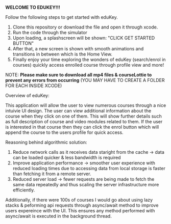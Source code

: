 
 **WELCOME TO EDUKEY!!!**

Follow the following steps to get started with eduKey.

1) Clone this repository or download the file and open it through xcode.
2) Run the code through the simulator
3) Upon loading, a splashscreen will be shown: "CLICK GET STARTED BUTTON"
4) After that, a new screen is shown with smooth animations and transitions in between which is the Home View.
5) Finally enjoy your time exploring the wonders of eduKey (search/enrol in courses) quickly access enrolled course through profile view and more!


NOTE: **Please make sure to download all mp4 files & courseLottie to prevent any errors from occurring**
(YOU MAY HAVE TO CREATE A FOLDER FOR EACH INSIDE XCODE)


Overview of eduKey:

This application will allow the user to view numerous courses through a nice intuivie UI design. The user can view additional information about the
course when they click on one of them. This will show further details such as full description of course and video modules related to them.
If the user is interested in that course then they can click the enrol button which will append the course to the users profile for
quick access.

Reasoning behind algorithmic solution:

1) Reduce network calls as it receives data staright from the cache -> data can be loaded quicker & less bandwidth is required
2) Improve application performance -> smoother user experience with reduced loading times due to accessing data from local storage is faster than
   fetching it from a remote server.
3) Reduced server load -> fewer requests are being made to fetch the same data repeatedly and thus scaling the server infrastructure more efficiently.

Additionally, if there were 100s of courses I would go about using lazy stacks & peforming api requests through async/await method to improve users expereince with the UI. This ensures any method performed with async/await is executed in the background thread.
